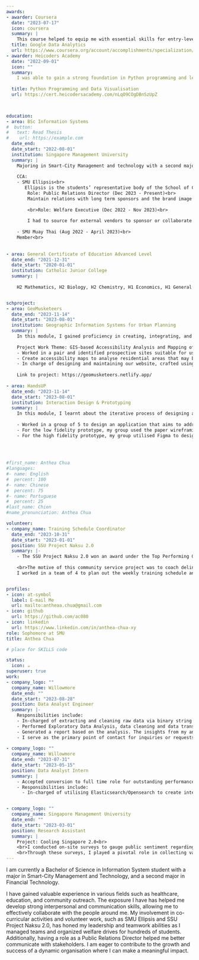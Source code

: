 ```yaml
---
awards:
- awarder: Coursera
  date: "2023-07-17"
  icon: coursera
  summary: |
    This course helped to equip me with essential skills for entry-level roles in data analytics. By the end, I gained proficiency in utilizing tools like spreadsheets, SQL, Tableau, and R. Through hands-on and practice-based assessments, I learned how to apply Exploratory Data Analysis methods, enabling me to prepare, process, analyze, and share data effectively for informed decision-making.
  title: Google Data Analytics
  url: https://www.coursera.org/account/accomplishments/specialization/certificate/6H5BRWFJRR8X
- awarder: Heicoders Academy
  date: "2022-09-01"
  icon: ""
  summary: 
    I was able to gain a strong foundation in Python programming and learned how to harness actionable insights from real world data. Using real world data, I learned how to built a tabular, graphical and geospatial visualisations using Python programming.
    
  title: Python Programming and Data Visualisation
  url: https://cert.heicodersacademy.com/nLqO9COgDBnSzUpZ


    
education:
- area: BSc Information Systems
#  button:
#   text: Read Thesis
#    url: https://example.com
  date_end: 
  date_start: "2022-08-01"
  institution: Singapore Management University
  summary: |
    Majoring in Smart-City Management and technology with a second major in Financial Technology
    
    CCA:
    - SMU Ellipsis<br>
       Ellipsis is the students’ representative body of the School of Computing and Information Systems (SCIS) at SMU<br><br>
        Role: Public Relations Director (Dec 2023 - Present)<br>
        Maintain relations with long term sponsors and the brand image of Ellipsis.<br> 
        
        <br>Role: Welfare Executive (Dec 2022 - Nov 2023)<br>
        
        I had to source for external vendors to sponsor or collaborate with us. Additionally, I was in charged of planning the Finals Welfare Drive. During my time in this role, I worked in a team of 5 to manage 43 Exco members and execute 4 welfare drives for a total of 1500 students. Moreover, I successfully sourced and secured 4 sponsorships.<br>
    
    - SMU Muay Thai (Aug 2022 - April 2023)<br>
    Member<br>
      
  
- area: General Certificate of Education Advanced Level
  date_end: "2021-12-31"
  date_start: "2020-01-01"
  institution: Catholic Junior College
  summary: |
    
    H2 Mathematics, H2 Biology, H2 Chemistry, H1 Economics, H1 General Paper, H1 Project Work, H1 Chinese


schproject:
- area: GeoMusketeers
  date_end: "2023-11-14"
  date_start: "2023-08-01"
  institution: Geographic Information Systems for Urban Planning
  summary: |
    In this module, I gained proficiency in creating, integrating, and managing geospatial data, enabling the development of enterprise-level geospatial database management systems. Through individual assignments and project work, I acquired skills in utilizing GIS analysis functions to visualize and analyze data in the urban sector. My project experience involved employing advanced analytical methods within GIS to model smart city processes. Additionally, I developed the ability to design and implement state-of-the-art GIS-based Planning Support Systems for effective smart city management.
    
    Project Work Theme: GIS-based Accessibility Analysis and Mapping of Emergency Evacuation Centres and Medical Services.
    - Worked in a pair and identified prospective sites suitable for use as evacuation centers, expanding residential outreach through the utilisation of the QGIS platform
    - Create accessibility maps to analyse residential areas that may be inaccessible to existing evacuation centers
    - In charge of designing and maintaining our website, crafted using Quarto in R Studio. Implemented updates and ensured seamless dissemination through the Netlify web server.
    
    Link to project: https://geomusketeers.netlify.app/
    
- area: HandsUP
  date_end: "2023-11-14"
  date_start: "2023-08-01"
  institution: Interaction Design & Prototyping
  summary: |
    In this module, I learnt about the iterative process of designing an app to meet user's needs. We conducted surveys to determine users needs, and created low and high fidelity prototypes. We performed A/B testing to optimise user's experience when navigating the application. Through hands-on experience in designing an entertainment event discovery application, I was able to gain a better understanding of UI/UX principles. This project honed my ability to create user-centric designs, ensuring a seamless and enjoyable experience for the target audience.
    
    - Worked in a group of 5 to design an application that aims to address the challenge of finding entertainment events in Singapore by streamlining event discovery across multiple platforms. The application aimes to facilitate connections among young adults with similar interests, overcoming scheduling conflicts, and simplifying the process of attending events together
    - For the low fidelity prototype, my group used the paper wireframing method to outline our application
    - For the high fidelity prototype, my group utilised Figma to design our application, showcasing a comprehensive understanding of design tools and methodologies.
    

    
    
#first_name: Anthea Chua
#languages:
#- name: English
#  percent: 100
#- name: Chinese
#  percent: 75
#- name: Portuguese
#  percent: 25
#last_name: Chien
#name_pronunciation: Anthea Chua

volunteer:
- company_name: Training Schedule Coordinator
  date_end: "2023-10-31"
  date_start: "2023-01-01"
  position: SSU Project Naksu 2.0
  summary: |-
    - The SSU Project Naksu 2.0 won an award under the Top Performing Group Volunteers category<br>
    
    <br>The motive of this community service project was to coach delinquent youths about the art of Muay Thai, imparting the skills of being patient and controlling one's emotions and strength. This project also aimed to help troubled youths to learn how to voice out their emotions and help them make friends.<br>
    I worked in a team of 4 to plan out the weekly training schedule and lessons by incorporating life values for a class of 15 beneficiaries.


profiles:
- icon: at-symbol
  label: E-mail Me
  url: mailto:antheaa.chua@gmail.com
- icon: github
  url: https://github.com/ac080
- icon: linkedin
  url: https://www.linkedin.com/in/anthea-chua-xy
role: Sophomore at SMU
title: Anthea Chua

# place for SKILLS code

status:
  icon: ☕️
superuser: true
work:
- company_logo: ""
  company_name: Willowmore
  date_end: ""
  date_start: "2023-08-28"
  position: Data Analyst Engineer
  summary: |-
    Responsibilities include:
    - In-charged of extracting and cleaning raw data via binary string conversion through SQL
    - Performed Exploratory Data Analysis, data cleaning and data transformation through the use of Python (Pandas)
    - Generated a report based on the analysis. The insights from my analysis played a pivotal role in revealing the underlying issues of the product, guiding the company in strategic decision-making and facilitating targeted improvements
    - I serve as the primary point of contact for inquiries or requests pertaining to data insights, ensuring a prompt and comprehensive response to meet the team's informational needs
  
- company_logo: ""
  company_name: Willowmore
  date_end: "2023-07-31"
  date_start: "2023-05-15"
  position: Data Analyst Intern
  summary: |
    - Accepted conversion to full time role for outstanding performance<br>
    - Responsibilities include:
      - In-charged of utilising Elasticsearch/Opensearch to create interactive data visualizations, playing a key role in facilitating the company's informed decision-making process


- company_logo: ""
  company_name: Singapore Management University
  date_end: ""
  date_start: "2023-03-01"
  position: Research Assistant
  summary: |
    Project: Cooling Singapore 2.0<br>
    <br>I conducted on-site surveys to gauge public sentiment regarding current thermal comfort levels. The primary objective was to gain insights into how individuals perceive the prevailing weather conditions and understand the potential impact of their environment on their overall comfort.<br>
    <br>Through these surveys, I played a pivotal role in collecting valuable data that informed our understanding of public attitudes towards their thermal comfort, contributing to strategic decision-making processes to become a climate resilient city.
---
```


I am currently a Bachelor of Science in Information System student with a major in Smart-City Management and Technology, and a second major in Financial Technology.

I have gained valuable experience in various fields such as healthcare, education, and community outreach. The exposure I have has helped me develop strong interpersonal and communication skills, allowing me to effectively collaborate with the people around me. My involvement in co-curricular activities and volunteer work, such as SMU Ellipsis and SSU Project Naksu 2.0, has honed my leadership and teamwork abilities as I managed teams and organized welfare drives for hundreds of students. Additionally, having a role as a Public Relations Director helped me better communicate with stakeholders. I am eager to contribute to the growth and success of a dynamic organisation where I can make a meaningful impact.

